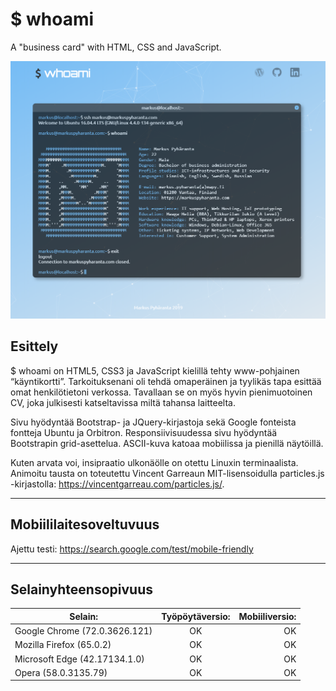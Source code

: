 # $ whoami
A "business card" with HTML, CSS and JavaScript.

![alt text](https://github.com/PyhaMarkus/whoami/blob/master/img/whoami.PNG "$ whoami")

## Esittely
$ whoami on HTML5, CSS3 ja JavaScript kielillä tehty www-pohjainen “käyntikortti”. Tarkoituksenani oli tehdä omaperäinen ja tyylikäs tapa esittää omat henkilötietoni verkossa. Tavallaan se on myös hyvin pienimuotoinen CV, joka julkisesti katseltavissa miltä tahansa laitteelta.

Sivu hyödyntää Bootstrap- ja JQuery-kirjastoja sekä Google fonteista fontteja Ubuntu ja Orbitron. Responsiivisuudessa sivu hyödyntää Bootstrapin grid-asettelua. ASCII-kuva katoaa mobiilissa ja pienillä näytöillä.

Kuten arvata voi, insipraatio ulkonäölle on otettu Linuxin terminaalista. Animoitu tausta on toteutettu Vincent Garreaun MIT-lisensoidulla particles.js -kirjastolla: https://vincentgarreau.com/particles.js/.

---

## Mobiililaitesoveltuvuus

Ajettu testi: https://search.google.com/test/mobile-friendly

---

## Selainyhteensopivuus

| Selain: | Työpöytäversio:| Mobiiliversio: |
| ------------- |:-------------:| -----:|
| Google Chrome (72.0.3626.121) | OK | OK |
| Mozilla Firefox (65.0.2)      | OK | OK |
| Microsoft Edge (42.17134.1.0) | OK | OK |
| Opera (58.0.3135.79)          | OK | OK |
